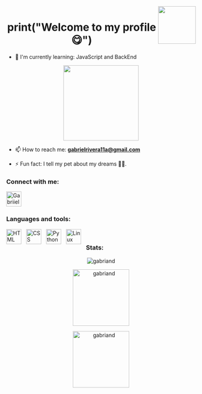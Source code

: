 <img align="right" width="100" height="auto" src="https://media.giphy.com/media/frSfC5NcmyF7q/giphy.gif">

<h1 align="center">print("Welcome to my profile 😋")</h1> 


- 🌱 I'm currently learning: JavaScript and BackEnd

<p align="center"> <img width="200" height="auto" src="https://media.giphy.com/media/9Y1wF3wx1Dex8w9wxL/giphy.gif"> 
</p>

- 📫 How to reach me: **gabrielrivera11a@gmail.com**

- ⚡ Fun fact: I tell my pet about my dreams 🐶✨.


<h3 align="left">Connect with me:</h3>

<p align="left">
<a href="https://twitter.com/Gabriiel_ARP" target="blank"><img align="center" src="https://raw.githubusercontent.com/rahuldkjain/github-profile-readme-generator/master/src/images/icons/Social/twitter.svg" alt="Gabriiel" width="40" /></a>

  
<h3 align="left">Languages and tools:</h3>

<img align="left" alt="HTML" width="40px" style="padding-right:10px;" src="https://cdn.jsdelivr.net/gh/devicons/devicon/icons/html5/html5-plain.svg" />
<img align="left" alt="CSS" width="40px" style="padding-right:10px;" src="https://cdn.jsdelivr.net/gh/devicons/devicon/icons/css3/css3-plain.svg" />
<img align="left" alt="Python" width="40px" style="padding-right:10px;" src="https://cdn.jsdelivr.net/gh/devicons/devicon/icons/python/python-plain.svg" />
<img align="left" alt="Linux" width="40px" style="padding-right:10px;" src="https://cdn.jsdelivr.net/gh/devicons/devicon/icons/linux/linux-original.svg" />
<br>

  
  
<h3 align="left">Stats:</h3>
  
<div align ="center">  
  <p><img align="center" src="https://github-readme-stats.vercel.app/api/top-langs?username=gabriand&show_icons=true&locale=en&layout=compact" alt="gabriand"></p>

  <p><img align="center" height="150em" src="https://github-readme-stats.vercel.app/api?username=gabriand&show_icons=true&locale=en" alt="gabriand"></p>

  <p><img align="center" height="150em" src="https://github-readme-streak-stats.herokuapp.com/?user=gabriand&" alt="gabriand"></p>
</div>

<!--
### print("Welcome to my profile :P.") 👋

**Gabriand/Gabriand** is a ✨ _special_ ✨ repository because its `README.md` (this file) appears on your GitHub profile.

Here are some ideas to get you started:

- 🔭 I’m currently working on ...

- 👯 I’m looking to collaborate on ...
- 🤔 I’m looking for help with ...
- 😄 Pronouns: 
- 💬 Ask me about ...
-->
